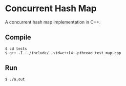 # Concurrent Hash Map
A concurrent hash map implementation in C++.

## Compile
```
$ cd tests
$ g++ -I ../include/ -std=c++14 -pthread test_map.cpp
```

## Run
```
$ ./a.out
```
